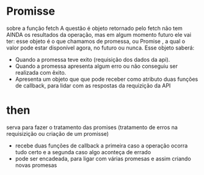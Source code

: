 # Promisse

sobre a função fetch
A questão é objeto retornado pelo fetch não tem AINDA os resultados da operação, mas em algum momento futuro ele vai ter: esse objeto é o que chamamos de promessa, ou Promise , a qual o valor pode estar disponível agora, no futuro ou nunca.
Esse objeto saberá:

- Quando a promessa teve exito (requisição dos dados da api).
- Quando a promessa apresenta algum erro ou não conseguiu ser realizada com êxito.
- Apresenta um objeto que que pode receber como atributo duas funções de callback, para lidar com as respostas da requizição da API

# then

serva para fazer o tratamento das promises (tratamento de erros na requisizição ou criação de um promisse)

- recebe duas funções de callback a primeira caso a operação ocorra tudo certo e a segunda caso algo aconteça de errado
- pode ser encadeada, para ligar com várias promesas e assim criando novas promesas
